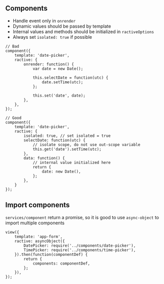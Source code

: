 ## Components
- Handle event only in `onrender`
- Dynamic values should be passed by template
- Internal values and methods should be initialized in `ractiveOptions`
- Always set `isolated: true` if possible

```
// Bad
component({
	template: 'date-picker',
	ractive: {
		onrender: function() {
			var date = new Date();
			
			this.selectDate = function(utc) {
				date.setTime(utc);
			};
			
			this.set('date', date);
		},
	},
});

// Good
component({
	template: 'date-picker',
	ractive: {
		isolated: true, // set isolated = true
		selectDate: function(utc) {
			// isolate scope, do not use out-scope variable
			this.get('date').setTime(utc);
		},
		data: function() {
			// internal value initialized here
			return {
				date: new Date(),
			};
		},
	}
});
```

## Import components
`services/component` return a promise, so it is good to use `async-object` to import multiple components
```
view({
	template: 'app-form',
	ractive: asyncObject({
		DatePicker: require('../components/date-picker'),
		TimePicker: require('../components/time-picker'),
	}).then(function(componentDef) {
		return {
			components: componentDef,
		};
	}),
});
```

